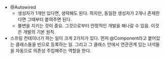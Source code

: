 
- @Autowired
	- 생성자가 1개만 있다면, 생략해도 된다. 하지만, 동일한 생성자가 2개나 존재한다면 그때부터 붙여주면 된다. 
	- 불변을 지키는 것이 중요. 그것으로부터 안정적인 개발을 해나갈 수 있음. 이것은 개발의 기본 원칙. 
- 스프링 컨테이너가 하는 일이 크게 2가지가 있다. 먼저 @Component라고 붙어있는 클래스들을 빈으로 등록하는 일. 그리고 그 클래스 안에서 연관관계 있는 녀석들을 자동으로 의존성 주입해주는 역할을 한다. 